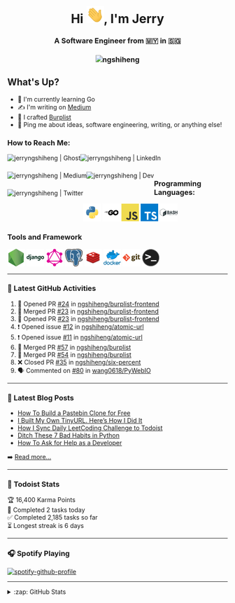 <h1 align="center">Hi <img src="https://raw.githubusercontent.com/ABSphreak/ABSphreak/master/gifs/Hi.gif" width="40px" />, I'm Jerry</h1>
<h3 align="center">A Software Engineer from 🇲🇾 in 🇸🇬</h3>
<h3 align="center"> <img src="https://komarev.com/ghpvc/?username=ngshiheng" alt="ngshiheng" /> </p>

## What's Up?

-   🌱 I'm currently learning Go
-   ✍️ I'm writing on [Medium][medium]
-   🍻 I crafted [Burplist][burplist]
-   💬 Ping me about ideas, software engineering, writing, or anything else!

### How to Reach Me:

[<img align="left" alt="jerryngshiheng | Ghost" height="40" src="https://cdn.jsdelivr.net/npm/simple-icons@5.12.0/icons/ghost.svg" />][ghost]
[<img align="left" alt="jerryngshiheng | LinkedIn" height="40" src="https://cdn.jsdelivr.net/npm/simple-icons@5.12.0/icons/linkedin.svg" />][linkedin]
[<img align="left" alt="jerryngshiheng | Medium" height="40" src="https://cdn.jsdelivr.net/npm/simple-icons@5.12.0/icons/medium.svg" />][medium]
[<img align="left" alt="jerryngshiheng | Dev" height="40" src="https://cdn.jsdelivr.net/npm/simple-icons@5.12.0/icons/devdotto.svg" />][dev]
[<img align="left" alt="jerryngshiheng | Twitter" height="40" src="https://cdn.jsdelivr.net/npm/simple-icons@5.12.0/icons/twitter.svg" />][twitter]

<br />
<br />

### Programming Languages:

<code><img height="40" src="https://raw.githubusercontent.com/github/explore/80688e429a7d4ef2fca1e82350fe8e3517d3494d/topics/python/python.png"></code>
<code><img height="40" src="https://raw.githubusercontent.com/github/explore/80688e429a7d4ef2fca1e82350fe8e3517d3494d/topics/go/go.png"></code>
<code><img height="40" src="https://raw.githubusercontent.com/github/explore/80688e429a7d4ef2fca1e82350fe8e3517d3494d/topics/javascript/javascript.png"></code>
<code><img height="40" src="https://raw.githubusercontent.com/github/explore/80688e429a7d4ef2fca1e82350fe8e3517d3494d/topics/typescript/typescript.png"></code>
<code><img height="40" src="https://raw.githubusercontent.com/github/explore/80688e429a7d4ef2fca1e82350fe8e3517d3494d/topics/bash/bash.png"></code>

### Tools and Framework

<code><img height="40" src="https://raw.githubusercontent.com/github/explore/80688e429a7d4ef2fca1e82350fe8e3517d3494d/topics/nodejs/nodejs.png"></code>
<code><img height="40" src="https://raw.githubusercontent.com/github/explore/80688e429a7d4ef2fca1e82350fe8e3517d3494d/topics/django/django.png"></code>
<code><img height="40" src="https://raw.githubusercontent.com/github/explore/5c058a388828bb5fde0bcafd4bc867b5bb3f26f3/topics/graphql/graphql.png"></code>
<code><img height="40" src="https://raw.githubusercontent.com/github/explore/80688e429a7d4ef2fca1e82350fe8e3517d3494d/topics/postgresql/postgresql.png"></code>
<code><img height="40" src="https://raw.githubusercontent.com/github/explore/80688e429a7d4ef2fca1e82350fe8e3517d3494d/topics/redis/redis.png"></code>
<code><img height="40" src="https://raw.githubusercontent.com/github/explore/80688e429a7d4ef2fca1e82350fe8e3517d3494d/topics/docker/docker.png"></code>
<code><img height="40" src="https://raw.githubusercontent.com/github/explore/80688e429a7d4ef2fca1e82350fe8e3517d3494d/topics/git/git.png"></code>
<code><img height="40" src="https://raw.githubusercontent.com/github/explore/80688e429a7d4ef2fca1e82350fe8e3517d3494d/topics/terminal/terminal.png"></code>

---

### 🤖 Latest GitHub Activities

<!--START_SECTION:activity-->
1. 💪 Opened PR [#24](https://github.com/ngshiheng/burplist-frontend/pull/24) in [ngshiheng/burplist-frontend](https://github.com/ngshiheng/burplist-frontend)
2. 🎉 Merged PR [#23](https://github.com/ngshiheng/burplist-frontend/pull/23) in [ngshiheng/burplist-frontend](https://github.com/ngshiheng/burplist-frontend)
3. 💪 Opened PR [#23](https://github.com/ngshiheng/burplist-frontend/pull/23) in [ngshiheng/burplist-frontend](https://github.com/ngshiheng/burplist-frontend)
4. ❗️ Opened issue [#12](https://github.com/ngshiheng/atomic-url/issues/12) in [ngshiheng/atomic-url](https://github.com/ngshiheng/atomic-url)
5. ❗️ Opened issue [#11](https://github.com/ngshiheng/atomic-url/issues/11) in [ngshiheng/atomic-url](https://github.com/ngshiheng/atomic-url)
5. 🎉 Merged PR [#57](https://github.com/ngshiheng/burplist/pull/57) in [ngshiheng/burplist](https://github.com/ngshiheng/burplist)
6. 🎉 Merged PR [#54](https://github.com/ngshiheng/burplist/pull/54) in [ngshiheng/burplist](https://github.com/ngshiheng/burplist)
7. ❌ Closed PR [#35](https://github.com/ngshiheng/six-percent/pull/35) in [ngshiheng/six-percent](https://github.com/ngshiheng/six-percent)
8. 🗣 Commented on [#80](https://github.com/wang0618/PyWebIO/issues/80) in [wang0618/PyWebIO](https://github.com/wang0618/PyWebIO)
 <!--END_SECTION:activity-->

---

### 📓 Latest Blog Posts

<!-- BLOG-POST-LIST:START -->
- [How To Build a Pastebin Clone for Free](https://dev.to/jerrynsh/how-to-build-a-pastebin-clone-for-free-2e8a)
- [I Built My Own TinyURL. Here’s How I Did It](https://dev.to/jerrynsh/i-built-my-own-tinyurl-heres-how-i-did-it-11ah)
- [How I Sync Daily LeetCoding Challenge to Todoist](https://dev.to/jerrynsh/how-i-sync-daily-leetcoding-challenge-to-todoist-4d9a)
- [Ditch These 7 Bad Habits in Python](https://dev.to/jerrynsh/ditch-these-7-bad-habits-in-python-5hnc)
- [How To Ask for Help as a Developer](https://dev.to/jerrynsh/how-to-ask-for-help-as-a-developer-2j1d)
<!-- BLOG-POST-LIST:END -->

➡️ [Read more...][dev]

---

### 📝 Todoist Stats

<!-- TODO-IST:START -->

🏆 16,400 Karma Points  
🌸 Completed 2 tasks today  
✅ Completed 2,185 tasks so far  
⏳ Longest streak is 6 days

<!-- TODO-IST:END -->

---

### 🎧 Spotify Playing

[![spotify-github-profile](https://spotify-github-profile.vercel.app/api/view?uid=22zxcagskyqhkk4qkznhsxdxq&cover_image=true&theme=compact)](https://github.com/kittinan/spotify-github-profile)

---

<details>
  <summary>:zap: GitHub Stats</summary>
    <img align="left" alt="Jerry's GitHub Stats" src="https://github-readme-stats.vercel.app/api?username=ngshiheng&show_icons=true&hide_border=true&theme=tokyonight" />
</details>

[ghost]: http://jerrynsh.com/
[linkedin]: https://www.linkedin.com/in/jerrynsh/
[medium]: https://jerrynsh.medium.com/
[dev]: https://dev.to/jerrynsh
[twitter]: https://twitter.com/jerrynsh/
[burplist]: https://burplist.me/
